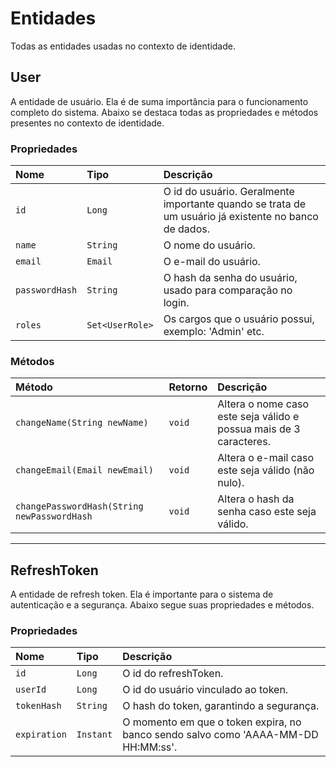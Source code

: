 # Entidades
Todas as entidades usadas no contexto de identidade.

## User
A entidade de usuário. Ela é de suma importância para o funcionamento completo do sistema. Abaixo
se destaca todas as propriedades e métodos presentes no contexto de identidade.

### Propriedades
| Nome           | Tipo            | Descrição                                                                                            |
|:---------------|:----------------|:-----------------------------------------------------------------------------------------------------|
| `id`           | `Long`          | O id do usuário. Geralmente importante quando se trata de um usuário já existente no banco de dados. |
| `name`         | `String`        | O nome do usuário.                                                                                   |
| `email`        | `Email`         | O e-mail do usuário.                                                                                 |
| `passwordHash` | `String`        | O hash da senha do usuário, usado para comparação no login.                                          |
| `roles`        | `Set<UserRole>` | Os cargos que o usuário possui, exemplo: 'Admin' etc.                                                |

### Métodos
| Método                                      | Retorno | Descrição                                                          |
|:--------------------------------------------|:--------|:-------------------------------------------------------------------|
| `changeName(String newName)`                | `void`  | Altera o nome caso este seja válido e possua mais de 3 caracteres. |
| `changeEmail(Email newEmail)`               | `void`  | Altera o e-mail caso este seja válido (não nulo).                  |
| `changePasswordHash(String newPasswordHash` | `void`  | Altera o hash da senha caso este seja válido.                      |

---

## RefreshToken
A entidade de refresh token. Ela é importante para o sistema de autenticação e a segurança. Abaixo segue
suas propriedades e métodos.

### Propriedades
| Nome         | Tipo      | Descrição                                                                         |
|:-------------|:----------|:----------------------------------------------------------------------------------|
| `id`         | `Long`    | O id do refreshToken.                                                             |
| `userId`     | `Long`    | O id do usuário vinculado ao token.                                               |
| `tokenHash`  | `String`  | O hash do token, garantindo a segurança.                                          |
| `expiration` | `Instant` | O momento em que o token expira, no banco sendo salvo como 'AAAA-MM-DD HH:MM:ss'. |
